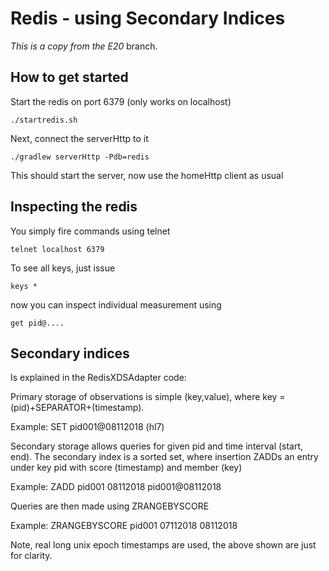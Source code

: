 Redis - using Secondary Indices
===============================

*This is a copy from the E20* branch.

How to get started
----

Start the redis on port 6379 (only works on localhost)

    ./startredis.sh

Next, connect the serverHttp to it

    ./gradlew serverHttp -Pdb=redis

This should start the server, now use the homeHttp client as usual

Inspecting the redis
----------

You simply fire commands using telnet

    telnet localhost 6379

To see all keys, just issue

    keys *

now you can inspect individual measurement using

    get pid@....

Secondary indices
-------

Is explained in the RedisXDSAdapter code:

 Primary storage of observations is simple (key,value),
 where key = (pid)+SEPARATOR+(timestamp).

 Example: SET pid001@08112018 (hl7)

 Secondary storage allows queries for given pid and
 time interval (start, end). The secondary index
 is a sorted set, where insertion ZADDs an entry
 under key pid with score (timestamp) and member (key)

 Example: ZADD pid001 08112018 pid001@08112018

 Queries are then made using ZRANGEBYSCORE

 Example: ZRANGEBYSCORE pid001 07112018 08112018

 Note, real long unix epoch timestamps are used,
 the above shown are just for clarity.



